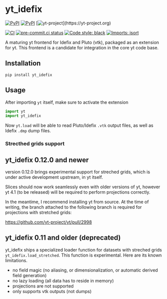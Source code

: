 
# yt_idefix
[![PyPI](https://img.shields.io/pypi/v/yt-idefix.svg?logo=pypi&logoColor=white&label=PyPI)](https://pypi.org/project/yt_idefix/)
[![PyPI](https://img.shields.io/pypi/pyversions/yt-idefix/0.11.5?logo=python&logoColor=white&label=Python)](https://pypi.org/project/yt_idefix/)
[![yt-project](https://img.shields.io/static/v1?label="works%20with"&message="yt"&color="blueviolet")](https://yt-project.org)

<!--- Tests and style --->
[![CI](https://github.com/neutrinoceros/yt_idefix/actions/workflows/ci.yml/badge.svg)](https://github.com/neutrinoceros/yt_idefix/actions/workflows/ci.yml)
[![pre-commit.ci status](https://results.pre-commit.ci/badge/github/neutrinoceros/yt_idefix/main.svg)](https://results.pre-commit.ci/latest/github/neutrinoceros/yt_idefix/main)
[![Code style: black](https://img.shields.io/badge/code%20style-black-000000.svg)](https://github.com/psf/black)
[![Imports: isort](https://img.shields.io/badge/%20imports-isort-%231674b1?style=flat&labelColor=ef8336)](https://pycqa.github.io/isort/)

A maturing yt frontend for Idefix and Pluto (vtk), packaged as an extension for yt.
This frontend is a candidate for integration in the core yt code base.

## Installation

```shell
pip install yt_idefix
```
## Usage

After importing `yt` itself, make sure to activate the extension
```python
import yt
import yt_idefix
```

Now `yt.load` will be able to read Pluto/Idefix `.vtk` output files, as well as Idefix `.dmp` dump files.


### Strecthed grids support

## yt_idefix 0.12.0 and newer

version 0.12.0 brings experimental support for streched grids, which is under
active development upstream, in yt itself.

Slices should now work seamlessly even with older versions of yt, however
yt 4.1 (to be released) will be required to perform projections correctly.

In the meantime, I recommend installing yt from source. At the time of writing,
the branch attached to the following branch is required for projections with
stretched grids:

https://github.com/yt-project/yt/pull/2998

## yt_idefix 0.11 and older (deprecated)

yt_idefix ships a specialized loader function for datasets with streched grids
`yt_idefix.load_stretched`. This function is experimental. Here are its known
limitations.
- no field magic (no aliasing, or dimensionalization, or automatic derived field generation)
- no lazy loading (all data has to reside in memory)
- projections are not supported
- only supports vtk outputs (not dumps)
